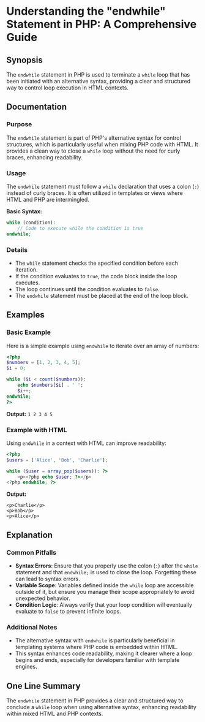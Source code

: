 <!--
Meta Description: # Understanding the "endwhile" Statement in PHP: A Comprehensive Guide ## Synopsis The `endwhile` statement in PHP is used to terminate a `while` loop...
Meta Keywords: php, endwhile, while, loop, statement
-->

# Understanding the "endwhile" Statement in PHP: A Comprehensive Guide

## Synopsis
The `endwhile` statement in PHP is used to terminate a `while` loop that has been initiated with an alternative syntax, providing a clear and structured way to control loop execution in HTML contexts.

## Documentation
### Purpose
The `endwhile` statement is part of PHP's alternative syntax for control structures, which is particularly useful when mixing PHP code with HTML. It provides a clean way to close a `while` loop without the need for curly braces, enhancing readability.

### Usage
The `endwhile` statement must follow a `while` declaration that uses a colon (`:`) instead of curly braces. It is often utilized in templates or views where HTML and PHP are intermingled.

**Basic Syntax:**
```php
while (condition):
    // Code to execute while the condition is true
endwhile;
```

### Details
- The `while` statement checks the specified condition before each iteration.
- If the condition evaluates to `true`, the code block inside the loop executes.
- The loop continues until the condition evaluates to `false`.
- The `endwhile` statement must be placed at the end of the loop block.

## Examples
### Basic Example
Here is a simple example using `endwhile` to iterate over an array of numbers:

```php
<?php
$numbers = [1, 2, 3, 4, 5];
$i = 0;

while ($i < count($numbers)):
    echo $numbers[$i] . ' ';
    $i++;
endwhile;
?>
```
**Output:** `1 2 3 4 5`

### Example with HTML
Using `endwhile` in a context with HTML can improve readability:

```php
<?php
$users = ['Alice', 'Bob', 'Charlie'];

while ($user = array_pop($users)): ?>
    <p><?php echo $user; ?></p>
<?php endwhile; ?>
```
**Output:**
```
<p>Charlie</p>
<p>Bob</p>
<p>Alice</p>
```

## Explanation
### Common Pitfalls
- **Syntax Errors**: Ensure that you properly use the colon (`:`) after the `while` statement and that `endwhile;` is used to close the loop. Forgetting these can lead to syntax errors.
- **Variable Scope**: Variables defined inside the `while` loop are accessible outside of it, but ensure you manage their scope appropriately to avoid unexpected behavior.
- **Condition Logic**: Always verify that your loop condition will eventually evaluate to `false` to prevent infinite loops.

### Additional Notes
- The alternative syntax with `endwhile` is particularly beneficial in templating systems where PHP code is embedded within HTML.
- This syntax enhances code readability, making it clearer where a loop begins and ends, especially for developers familiar with template engines.

## One Line Summary
The `endwhile` statement in PHP provides a clear and structured way to conclude a `while` loop when using alternative syntax, enhancing readability within mixed HTML and PHP contexts.